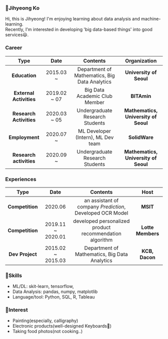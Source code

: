 ### 👋Jihyeong Ko
Hi, this is Jihyeong! I'm enjoying learning about data analysis and machine-learning.  
Recently, I'm interested in developing 'big data-based things' into good services😃.

### Career

| **Type** | **Date** | **Contents** | **Organization** |
|:--------:|:--------:|:--------:|:--------:|
| **Education** | 2015.03 ~  | Department of Mathematics, Big Data Analytics | **University of Seoul** |
| **External Activities** | 2019.02 ~ 07 | Big Data Academic Club Member | **BITAmin** |
| **Research Activities** | 2020.03 ~ 05 | Undergraduate Research Students | **Mathematics, University of Seoul** |
| **Employment** | 2020.07 ~  | ML Developer (Intern), ML Dev team | **SolidWare** |
| **Research activities** | 2020.09 ~ | Undergraduate Research Students | **Mathematics, University of Seoul** |

### Experiences
| **Type** | **Date** | **Contents** | **Host** |
|:--------:|:--------:|:--------:|:--------:|
| **Competition** | 2020.06 | an assistant of company *Prediction*, Developed OCR Model | **MSIT** |
| **Competition** | 2019.11 ~ 2020.01 | developed personalized product recommendation algorithm  | **Lotte Members** |
| **Dev Project** | 2015.02 ~ 2015.03 | Department of Mathematics, Big Data Analytics | **KCB, Dacon** |

### 🤖Skills
* ML/DL: skit-learn, tensorflow, 
* Data Analysis: pandas, numpy, matplotlib
* Language/tool: Python, SQL, R, Tableau

### 🎨Interest
* Painting(especially, calligraphy)
* Electronic products(well-designed Keyboards🙉)
* Taking food photos(not cooking..)
<!--
**iloveslowfood/iloveslowfood** is a ✨ _special_ ✨ repository because its `README.md` (this file) appears on your GitHub profile.

Here are some ideas to get you started:

- 🔭 I’m currently working on ...
- 🌱 I’m currently learning ...
- 👯 I’m looking to collaborate on ...
- 🤔 I’m looking for help with ...
- 💬 Ask me about ...
- 📫 How to reach me: ...
- 😄 Pronouns: ...
- ⚡ Fun fact: ...
-->
